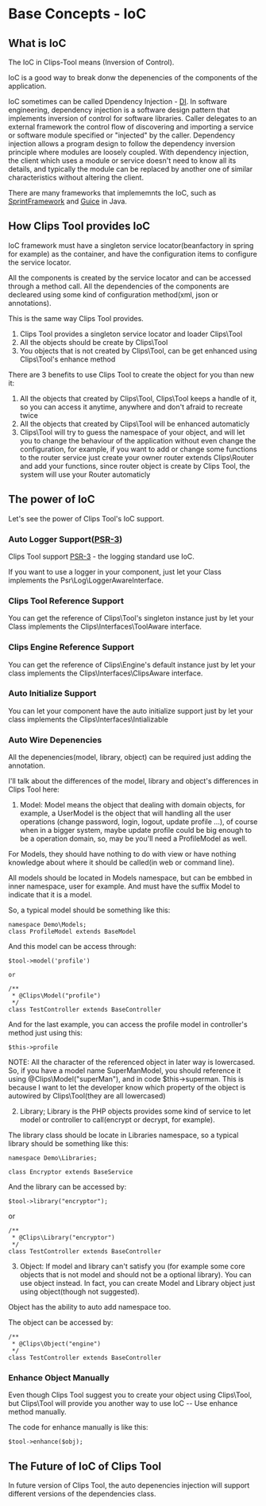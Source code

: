 # Base Concepts - IoC

## What is IoC

The IoC in Clips-Tool means (Inversion of Control).

IoC is a good way to break donw the depenencies of the components of the application.

IoC sometimes can be called Dpendency Injection - [DI](http://en.wikipedia.org/wiki/Dependency_injection). In software engineering, dependency injection is a software design pattern that implements inversion of control for software libraries. Caller delegates to an external framework the control flow of discovering and importing a service or software module specified or "injected" by the caller. Dependency injection allows a program design to follow the dependency inversion principle where modules are loosely coupled. With dependency injection, the client which uses a module or service doesn't need to know all its details, and typically the module can be replaced by another one of similar characteristics without altering the client.

There are many frameworks that implememnts the IoC, such as [SprintFramework](http://www.springframework.org) and [Guice]() in Java.

## How Clips Tool provides IoC

IoC framework must have a singleton service locator(beanfactory in spring for example) as the container, and have the configuration items to configure the service locator.

All the components is created by the service locator and can be accessed through a method call. All the dependencies of the components are decleared using some kind of configuration method(xml, json or annotations).

This is the same way Clips Tool provides.

1. Clips Tool provides a singleton service locator and loader Clips\Tool
2. All the objects should be create by Clips\Tool
3. You objects that is not created by Clips\Tool, can be get enhanced using Clips\Tool's enhance method

There are 3 benefits to use Clips Tool to create the object for you than new it:

1. All the objects that created by Clips\Tool, Clips\Tool keeps a handle of it, so you can access it anytime, anywhere and don't afraid to recreate twice
2. All the objects that created by Clips\Tool will be enhanced automaticly
3. Clips\Tool will try to guess the namespace of your object, and will let you to change the behaviour of the application without even change the configuration, for example, if you want to add or change some functions to the router service just create your owner router extends Clips\Router and add your functions, since router object is create by Clips Tool, the system will use your Router automaticly

## The power of IoC

Let's see the power of Clips Tool's IoC support.

### Auto Logger Support([PSR-3](http://php-fig.org/psr/psr-3/))

Clips Tool support [PSR-3](http://php-fig.org/psr/psr-3/) - the logging standard use IoC.

If you want to use a logger in your component, just let your Class implements the Psr\Log\LoggerAwareInterface.

### Clips Tool Reference Support

You can get the reference of Clips\Tool's singleton instance just by let your Class implements the Clips\Interfaces\ToolAware interface.

### Clips Engine Reference Support

You can get the reference of Clips\Engine's default instance just by let your class implements the Clips\Interfaces\ClipsAware interface.

### Auto Initialize Support

You can let your component have the auto initialize support just by let your class implements the Clips\Interfaces\Intializable

### Auto Wire Depenencies

All the depenencies(model, library, object) can be required just adding the annotation.

I'll talk about the differences of the model, library and object's differences in Clips Tool here:

1. Model: Model means the object that dealing with domain objects, for example, a UserModel is the object that will handling all the user operations (change password, login, logout, update profile ...), of course when in a bigger system, maybe update profile could be big enough to be a operation domain, so, may be you'll need a ProfileModel as well.

For Models, they should have nothing to do with view or have nothing knowledge about where it should be called(in web or command line).

All models should be located in Models namespace, but can be embbed in inner namespace, user for example. And must have the suffix Model to indicate that it is a model.

So, a typical model should be something like this:

	namespace Demo\Models;	
	class ProfileModel extends BaseModel

And this model can be access through:

	$tool->model('profile')

	or

	/**
	 * @Clips\Model("profile")
	 */
	class TestController extends BaseController

And for the last example, you can access the profile model in controller's method just using this:

	$this->profile

NOTE:
	All the character of the referenced object in later way is lowercased. So, if you have a model name SuperManModel, you should reference it using @Clips\Model("superMan"), and in code $this->superman. This is because I want to let the developer know which property of the object is autowired by Clips\Tool(they are all lowercased)

2. Library; Library is the PHP objects provides some kind of service to let model or controller to call(encrypt or decrypt, for example).

The library class should be locate in Libraries namespace, so a typical library should be something like this:

	namespace Demo\Libraries;

	class Encryptor extends BaseService

And the library can be accessed by:

	$tool->library("encryptor");

or

	/**
	 * @Clips\Library("encryptor")
	 */
	class TestController extends BaseController

3. Object: If model and library can't satisfy you (for example some core objects that is not model and should not be a optional library). You can use object instead. In fact, you can create Model and Library object just using object(though not suggested).

Object has the ability to auto add namespace too.

The object can be accessed by:


	/**
	 * @Clips\Object("engine")
	 */
	class TestController extends BaseController

### Enhance Object Manually

Even though Clips Tool suggest you to create your object using Clips\Tool, but Clips\Tool will provide you another way to use IoC -- Use enhance method manually.

The code for enhance manually is like this:

	$tool->enhance($obj);

## The Future of IoC of Clips Tool

In future version of Clips Tool, the auto depenencies injection will support different versions of the dependencies class.

